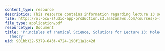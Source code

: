 ```yaml
---
content_type: resource
description: This resource contains information regarding lecture 13 solution.
file: https://ol-ocw-studio-app-production.s3.amazonaws.com/courses/5-111sc-principles-of-chemical-science-fall-2014/901bb3225379643b4724190f11a1c42d_MIT5_111F14_Lec13Soln.pdf
file_type: application/pdf
resourcetype: Document
title: 'Principles of Chemical Science, Solutions for Lecture 13: Molecular Orbital
  Theory'
uid: 901bb322-5379-643b-4724-190f11a1c42d
---
```


